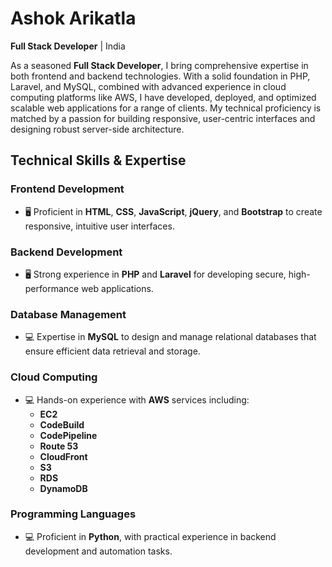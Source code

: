 # Ashok Arikatla  
**Full Stack Developer** | India

As a seasoned **Full Stack Developer**, I bring comprehensive expertise in both frontend and backend technologies. With a solid foundation in PHP, Laravel, and MySQL, combined with advanced experience in cloud computing platforms like AWS, I have developed, deployed, and optimized scalable web applications for a range of clients. My technical proficiency is matched by a passion for building responsive, user-centric interfaces and designing robust server-side architecture.

## Technical Skills & Expertise

### Frontend Development  
- 🖥️ Proficient in **HTML**, **CSS**, **JavaScript**, **jQuery**, and **Bootstrap** to create responsive, intuitive user interfaces.

### Backend Development  
- 🖥️ Strong experience in **PHP** and **Laravel** for developing secure, high-performance web applications.

### Database Management  
- 💻 Expertise in **MySQL** to design and manage relational databases that ensure efficient data retrieval and storage.

### Cloud Computing  
- 💻 Hands-on experience with **AWS** services including:
  - **EC2**
  - **CodeBuild**
  - **CodePipeline**
  - **Route 53**
  - **CloudFront**
  - **S3**
  - **RDS**
  - **DynamoDB**

### Programming Languages  
- 💻 Proficient in **Python**, with practical experience in backend development and automation tasks.
